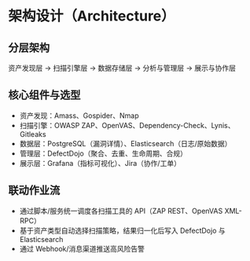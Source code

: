 # 架构设计（Architecture）

## 分层架构

资产发现层 → 扫描引擎层 → 数据存储层 → 分析与管理层 → 展示与协作层

## 核心组件与选型

- 资产发现：Amass、Gospider、Nmap
- 扫描引擎：OWASP ZAP、OpenVAS、Dependency-Check、Lynis、Gitleaks
- 数据层：PostgreSQL（漏洞详情）、Elasticsearch（日志/原始数据）
- 管理层：DefectDojo（聚合、去重、生命周期、合规）
- 展示层：Grafana（指标可视化）、Jira（协作/工单）

## 联动作业流

- 通过脚本/服务统一调度各扫描工具的 API（ZAP REST、OpenVAS XML-RPC）
- 基于资产类型自动选择扫描策略，结果归一化后写入 DefectDojo 与 Elasticsearch
- 通过 Webhook/消息渠道推送高风险告警